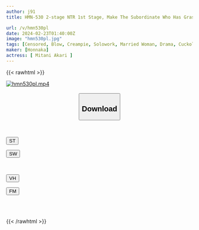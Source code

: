 ```yaml
---
author: j91
title: HMN-530 2-stage NTR 1st Stage, Make The Subordinate Who Has Grasped The Weakness Offer A Sex Video With His Wife 2nd Stage, After That, He Is Hated By The Wife Of The Subordinate Who Can Not Refuse, But He Has 10 Raw Creampie Pickles Over And Over Again Beauty Tani Akari

url: /v/hmn530pl
date: 2024-02-23T01:40:00Z
image: "hmn530pl.jpg"
tags: [Censored, Blow, Creampie, Solowork, Married Woman, Drama, Cuckold	]
maker: [Honnaka]
actress: [ Mitani Akari ]
---
```



{{< rawhtml >}}

<div class="video" data-videoid="ewj6r2yQ04TYWWw">
    <a href="javascript:;">
        <img src="/v/hmn530pl/hmn530pl.jpg" width="WIDTH" height="HEIGHT" alt="hmn530pl.mp4" loading="lazy">
    </a>
</div>

<script type="text/javascript" src="https://j91.asia/asset/on-demand-st.js"></script>

<br>
  <link rel="stylesheet" href="https://j91.asia/asset/bs5.css">
  
  <center>
  <button class="btn btn-primary" type="button" data-bs-toggle="collapse" data-bs-target=".multi-collapse" aria-expanded="false" aria-controls="multiCollapseExample1 multiCollapseExample2"><h2>Download</h2></button></center>
</p>
<div class="row">
  <div class="col">
    <div class="collapse multi-collapse" id="multiCollapseExample1">
      <div class="card card-body">
	      	      <br>
<div class="buttons">  
<p><a href="https://streamtape.to/v/ewj6r2yQ04TYWWw" target="_blank"><button class="btn-hover color-3"><i class="fa fa-download"></i> ST</button></a></p>
<p><a href="https://cdnwish.com/onf9p471m28j" target="_blank"><button class="btn-hover color-2"><i class="fa fa-download"></i> SW</button></a></p></div>
    </div>
  </div>
</div>
  <div class="col">
    <div class="collapse multi-collapse" id="multiCollapseExample2">
      <div class="card card-body">
	      <br>
<div class="buttons">
<p><a href="javascript:;"><button class="btn-hover color-9"><i class="fa fa-download"></i> VH</button></a></p>
<p><a href="javascript:;"><button class="btn-hover color-8"><i class="fa fa-download"></i> FM</button></a></p></div>
<br><br>
      </div>
    </div>
  </div>
</div>

{{< /rawhtml >}}